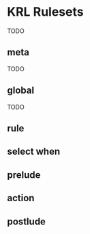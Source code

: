 # KRL Rulesets

TODO

## meta

TODO

## global

TODO

## rule

## select when

## prelude

## action

## postlude
